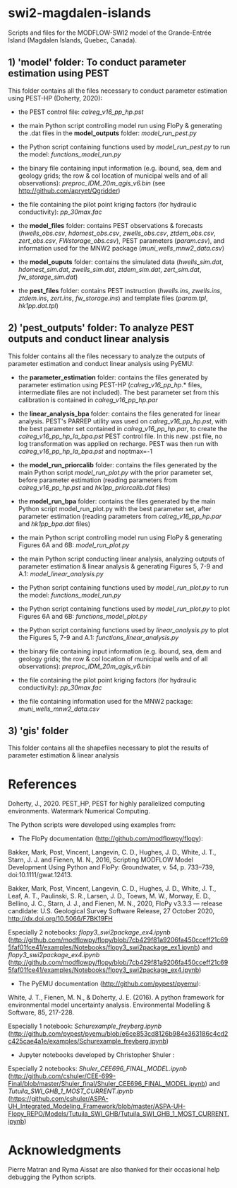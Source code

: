 # swi2-magdalen-islands

Scripts and files for the MODFLOW-SWI2 model of the Grande-Entrée Island (Magdalen Islands, Quebec, Canada).

## 1) 'model' folder: To conduct parameter estimation using PEST
This folder contains all the files necessary to conduct parameter estimation using PEST-HP (Doherty, 2020):

- the PEST control file: *calreg_v16_pp_hp.pst*
- the main Python script controlling model run using FloPy & generating the .dat files in the **model_outputs** folder: *model_run_pest.py*
- the Python script containing functions used by *model_run_pest.py* to run the model: *functions_model_run.py*
- the binary file containing input information (e.g. ibound, sea, dem and geology grids; the row & col location of municipal wells and of all observations): *preproc_IDM_20m_qgis_v6.bin* (see http://github.com/apryet/Qgridder)
- the file containing the pilot point kriging factors (for hydraulic conductivity): *pp_30max.fac*

- the **model_files** folder: contains PEST observations & forecasts (*hwells_obs.csv*, *hdomest_obs.csv*, *zwells_obs.csv*, *ztdem_obs.csv*, *zert_obs.csv*, *FWstorage_obs.csv*), PEST parameters (*param.csv*), and information used for the MNW2 package (*muni_wells_mnw2_data.csv*)
- the **model_ouputs** folder: contains the simulated data (*hwells_sim.dat*, *hdomest_sim.dat*, *zwells_sim.dat*, *ztdem_sim.dat*, *zert_sim.dat*, *fw_storage_sim.dat*)
- the **pest_files** folder: contains PEST instruction (*hwells.ins*, *zwells.ins*, *ztdem.ins*, *zert.ins*, *fw_storage.ins*) and template files (*param.tpl*, *hk1pp.dat.tpl*)


## 2) 'pest_outputs' folder: To analyze PEST outputs and conduct linear analysis
This folder contains all the files necessary to analyze the outputs of parameter estimation and conduct linear analysis using PyEMU:

- the **parameter_estimation** folder: contains the files generated by parameter estimation using PEST-HP (*calreg_v16_pp_hp*.* files, intermediate files are not included). The best parameter set from this calibration is contained in *calreg_v16_pp_hp.par*
- the **linear_analysis_bpa** folder: contains the files generated for linear analysis. PEST's PARREP utility was used on *calreg_v16_pp_hp.pst*, with the best parameter set contained in *calreg_v16_pp_hp.par*, to create the *calreg_v16_pp_hp_la_bpa.pst* PEST control file. In this new .pst file, no log transformation was applied on recharge. PEST was then run with *calreg_v16_pp_hp_la_bpa.pst* and noptmax=-1
- the **model_run_priorcalib** folder: contains the files generated by the main Python script *model_run_plot.py* with the prior parameter set, before parameter estimation (reading parameters from *calreg_v16_pp_hp.pst* and *hk1pp_priorcalib.dat* files)
- the **model_run_bpa** folder: contains the files generated by the main Python script model_run_plot.py with the best parameter set, after parameter estimation (reading parameters from *calreg_v16_pp_hp.par* and *hk1pp_bpa.dat* files)


- the main Python script controlling model run using FloPy & generating Figures 6A and 6B: *model_run_plot.py*
- the main Python script conducting linear analysis, analyzing outputs of parameter estimation & linear analysis & generating Figures 5, 7-9 and A.1: *model_linear_analysis.py*

- the Python script containing functions used by *model_run_plot.py* to run the model: *functions_model_run.py*
- the Python script containing functions used by *model_run_plot.py* to plot Figures 6A and 6B: *functions_model_plot.py*
- the Python script containing functions used by *linear_analysis.py* to plot the Figures 5, 7-9 and A.1: *functions_linear_analysis.py*

- the binary file containing input information (e.g. ibound, sea, dem and geology grids; the row & col location of municipal wells and of all observations): *preproc_IDM_20m_qgis_v6.bin*
- the file containing the pilot point kriging factors (for hydraulic conductivity): *pp_30max.fac*
- the file containing information used for the MNW2 package: *muni_wells_mnw2_data.csv*

## 3) 'gis' folder
This folder contains all the shapefiles necessary to plot the results of parameter estimation & linear analysis


# References

Doherty, J., 2020. PEST_HP, PEST for highly parallelized computing environments. Watermark Numerical Computing. 

The Python scripts were developed using examples from:

- The FloPy documentation (http://github.com/modflowpy/flopy):

Bakker, Mark, Post, Vincent, Langevin, C. D., Hughes, J. D., White, J. T., Starn, J. J. and Fienen, M. N., 2016, Scripting MODFLOW Model Development Using Python and FloPy: Groundwater, v. 54, p. 733–739, doi:10.1111/gwat.12413.

Bakker, Mark, Post, Vincent, Langevin, C. D., Hughes, J. D., White, J. T., Leaf, A. T., Paulinski, S. R., Larsen, J. D., Toews, M. W., Morway, E. D., Bellino, J. C., Starn, J. J., and Fienen, M. N., 2020, FloPy v3.3.3 — release candidate: U.S. Geological Survey Software Release, 27 October 2020, http://dx.doi.org/10.5066/F7BK19FH

Especially 2 notebooks: *flopy3_swi2package_ex4.ipynb* (http://github.com/modflowpy/flopy/blob/7cb429f81a9206fa450cceff21c695faf01fce41/examples/Notebooks/flopy3_swi2package_ex1.ipynb) and *flopy3_swi2package_ex4.ipynb* (http://github.com/modflowpy/flopy/blob/7cb429f81a9206fa450cceff21c695faf01fce41/examples/Notebooks/flopy3_swi2package_ex4.ipynb)

- The PyEMU documentation (http://github.com/pypest/pyemu):

White, J. T., Fienen, M. N., & Doherty, J. E. (2016). A python framework for environmental model uncertainty analysis. Environmental Modelling & Software, 85, 217-228.

Especially 1 notebook: *Schurexample_freyberg.ipynb* (http://github.com/pypest/pyemu/blob/e6ce853cd8126b984e363186c4cd2c425cae4a1e/examples/Schurexample_freyberg.ipynb)

- Jupyter notebooks developed by Christopher Shuler :

Especially 2 notebooks: *Shuler_CEE696_FINAL_MODEL.ipynb* (http://github.com/cshuler/CEE-699-Final/blob/master/Shuler_final/Shuler_CEE696_FINAL_MODEL.ipynb) and *Tutuila_SWI_GHB_1_MOST_CURRENT.ipynb* (https://github.com/cshuler/ASPA-UH_Integrated_Modeling_Framework/blob/master/ASPA-UH-Flopy_REPO/Models/Tutuila_SWI_GHB/Tutuila_SWI_GHB_1_MOST_CURRENT.ipynb)

# Acknowledgments
Pierre Matran and Ryma Aissat are also thanked for their occasional help debugging the Python scripts.
